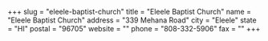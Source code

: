 +++
slug = "eleele-baptist-church"
title = "Eleele Baptist Church"
name = "Eleele Baptist Church"
address = "339 Mehana Road"
city = "Eleele"
state = "HI"
postal = "96705"
website = ""
phone = "808-332-5906"
fax = ""
+++
